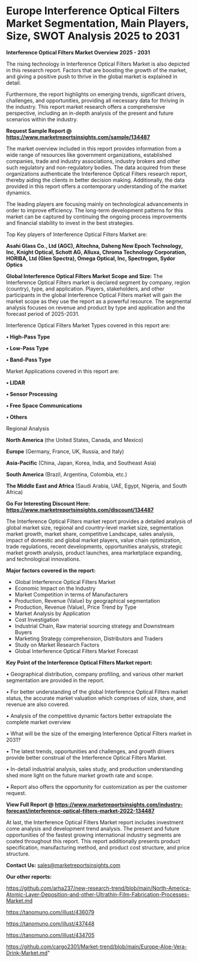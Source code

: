 # Europe Interference Optical Filters Market Segmentation, Main Players, Size, SWOT Analysis 2025 to 2031

<Strong> Interference Optical Filters Market Overview 2025 - 2031</strong>

The rising technology in Interference Optical Filters Market is also depicted in this research report. Factors that are boosting the growth of the market, and giving a positive push to thrive in the global market is explained in detail.

Furthermore, the report highlights on emerging trends, significant drivers, challenges, and opportunities, providing all necessary data for thriving in the industry. This report market research offers a comprehensive perspective, including an in-depth analysis of the present and future scenarios within the industry.

<strong>Request Sample Report @ <a href=https://www.marketreportsinsights.com/sample/134487>https://www.marketreportsinsights.com/sample/134487</a></strong>

The market overview included in this report provides information from a wide range of resources like government organizations, established companies, trade and industry associations, industry brokers and other such regulatory and non-regulatory bodies. The data acquired from these organizations authenticate the Interference Optical Filters research report, thereby aiding the clients in better decision making. Additionally, the data provided in this report offers a contemporary understanding of the market dynamics.

The leading players are focusing mainly on technological advancements in order to improve efficiency. The long-term development patterns for this market can be captured by continuing the ongoing process improvements and financial stability to invest in the best strategies.

Top Key players of Interference Optical Filters Market are:

<strong>Asahi Glass Co., Ltd (AGC), Altechna, Daheng New Epoch Technology, Inc, Knight Optical, Schott AG, Alluxa, Chroma Technology Corporation, HORIBA, Ltd (Glen Spectra), Omega Optical, Inc, Spectrogon, Sydor Optics</strong>

<strong><b>Global Interference Optical Filters Market Scope and Size:</b></strong>
The Interference Optical Filters market is declared segment by company, region (country), type, and application. Players, stakeholders, and other participants in the global Interference Optical Filters market will gain the market scope as they use the report as a powerful resource. The segmental analysis focuses on revenue and product by type and application and the forecast period of 2025-2031.

Interference Optical Filters Market Types covered in this report are:

<strong>• High-Pass Type

• Low-Pass Type

• Band-Pass Type</strong>

Market Applications covered in this report are:

<strong>• LIDAR

• Sensor Processing

• Free Space Communications

• Others</strong> 

Regional Analysis

<strong>North America</strong> (the United States, Canada, and Mexico)

<strong>Europe</strong> (Germany, France, UK, Russia, and Italy)

<strong>Asia-Pacific</strong> (China, Japan, Korea, India, and Southeast Asia)

<strong>South America</strong> (Brazil, Argentina, Colombia, etc.)

<strong>The Middle East and Africa</strong> (Saudi Arabia, UAE, Egypt, Nigeria, and South Africa)

<strong>Go For Interesting Discount Here: <a href=https://www.marketreportsinsights.com/discount/134487>https://www.marketreportsinsights.com/discount/134487</a></strong>

The Interference Optical Filters market report provides a detailed analysis of global market size, regional and country-level market size, segmentation market growth, market share, competitive Landscape, sales analysis, impact of domestic and global market players, value chain optimization, trade regulations, recent developments, opportunities analysis, strategic market growth analysis, product launches, area marketplace expanding, and technological innovations.

<strong><b>Major factors covered in the report:</b></strong>
<ul>
  <li>Global Interference Optical Filters Market </li>
  <li>Economic Impact on the Industry</li>
  <li>Market Competition in terms of Manufacturers</li>
  <li>Production, Revenue (Value) by geographical segmentation</li>
  <li>Production, Revenue (Value), Price Trend by Type</li>
  <li>Market Analysis by Application</li>
  <li>Cost Investigation</li>
  <li>Industrial Chain, Raw material sourcing strategy and Downstream Buyers</li>
  <li>Marketing Strategy comprehension, Distributors and Traders</li>
  <li>Study on Market Research Factors</li>
  <li>Global Interference Optical Filters Market Forecast</li>
</ul>

<strong><b>Key Point of the Interference Optical Filters Market report:</b></strong>

• Geographical distribution, company profiling, and various other market segmentation are provided in the report.

• For better understanding of the global Interference Optical Filters market status, the accurate market valuation which comprises of size, share, and revenue are also covered.

• Analysis of the competitive dynamic factors better extrapolate the complete market overview

• What will be the size of the emerging Interference Optical Filters market in 2031?

• The latest trends, opportunities and challenges, and growth drivers provide better construal of the Interference Optical Filters Market.

• In-detail industrial analysis, sales study, and production understanding shed more light on the future market growth rate and scope.

• Report also offers the opportunity for customization as per the customer request.

<strong><b>View Full Report @ <a href=https://www.marketreportsinsights.com/industry-forecast/interference-optical-filters-market-2022-134487>https://www.marketreportsinsights.com/industry-forecast/interference-optical-filters-market-2022-134487</a></b></strong>


At last, the Interference Optical Filters Market report includes investment come analysis and development trend analysis. The present and future opportunities of the fastest growing international industry segments are coated throughout this report. This report additionally presents product specification, manufacturing method, and product cost structure, and price structure.

<strong>Contact Us:</strong>
sales@marketreportsinsights.com

<strong>Our other reports:</strong>

<a href=https://github.com/arha237/new-research-trend/blob/main/North-America-Atomic-Layer-Deposition-and-other-Ultrathin-Film-Fabrication-Processes-Market.md>https://github.com/arha237/new-research-trend/blob/main/North-America-Atomic-Layer-Deposition-and-other-Ultrathin-Film-Fabrication-Processes-Market.md</a>

<a href=https://tanomuno.com/illust/436079>https://tanomuno.com/illust/436079</a>

<a href=https://tanomuno.com/illust/437448>https://tanomuno.com/illust/437448</a>

<a href=https://tanomuno.com/illust/434705>https://tanomuno.com/illust/434705</a>

<a href=https://github.com/cargo2301/Market-trend/blob/main/Europe-Aloe-Vera-Drink-Market.md>https://github.com/cargo2301/Market-trend/blob/main/Europe-Aloe-Vera-Drink-Market.md</a>"
